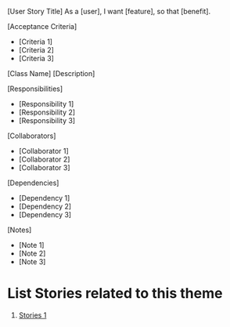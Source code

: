 [User Story Title]
As a [user], I want [feature], so that [benefit].

[Acceptance Criteria]
- [Criteria 1]
- [Criteria 2]
- [Criteria 3]

[Class Name]
[Description]

[Responsibilities]
- [Responsibility 1]
- [Responsibility 2]
- [Responsibility 3]

[Collaborators]
- [Collaborator 1]
- [Collaborator 2]
- [Collaborator 3]

[Dependencies]
- [Dependency 1]
- [Dependency 2]
- [Dependency 3]

[Notes]
- [Note 1]
- [Note 2]
- [Note 3]



# List Stories related to this theme
1. [Stories 1](documentation/templates/theme/initiatives/epics/stories/tasks/task_template.md)